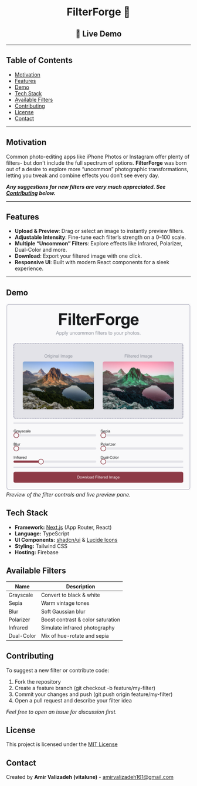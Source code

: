 <h1 style="text-align: center;">FilterForge 🎨</h1>

<h2 style="text-align: center;"<a href=https://studio--filterforge-bpwk4.us-central1.hosted.app/)>🚀 Live Demo</center></h2>

---

<h2>Table of Contents</h2>

- <a href="#motivation">Motivation</a>  
- <a href="#features">Features</a>  
- <a href="#demo">Demo</a>  
- <a href="#tech-stack">Tech Stack</a>  
- <a href="#available-filters">Available Filters</a>  
- <a href="#contributing">Contributing</a>  
- <a href="#license">License</a>  
- <a href="#contact">Contact</a>  

---

<h2 id="motivation">Motivation</h2>

Common photo-editing apps like iPhone Photos or Instagram offer plenty of filters- but don't include the full spectrum of options. **FilterForge** was born out of a desire to explore more “uncommon” photographic transformations, letting you tweak and combine effects you don’t see every day.  

***Any suggestions for new filters are very much appreciated. See [Contributing](#contributing) below.***

---

<h2 id="features">Features</h2>

- **Upload & Preview**: Drag or select an image to instantly preview filters.  
- **Adjustable Intensity**: Fine-tune each filter’s strength on a 0–100 scale.  
- **Multiple “Uncommon” Filters**: Explore effects like Infrared, Polarizer, Dual-Color and more.  
- **Download**: Export your filtered image with one click.  
- **Responsive UI**: Built with modern React components for a sleek experience.

---

<h2 id="demo">Demo</h2>

![FilterForge Screenshot](demoimg.png)  
*Preview of the filter controls and live preview pane.*

<h2 id="tech-stack">Tech Stack</h2>

* **Framework:** [Next.js](https://nextjs.org/) (App Router, React)
* **Language:** TypeScript
* **UI Components:** [shadcn/ui](https://ui.shadcn.com/) & [Lucide Icons](https://lucide.dev/)
* **Styling:** Tailwind CSS
* **Hosting:** Firebase

<h2 id="available-filters">Available Filters</h2>

| Name | Description |
| ---- | ----------- |
| Grayscale | Convert to black & white |
| Sepia | Warm vintage tones |
| Blur | Soft Gaussian blur |
| Polarizer | Boost contrast & color saturation |
| Infrared | Simulate infrared photography |
| Dual-Color | Mix of hue-rotate and sepia |

<h2 id="contributing">Contributing</h2>

To suggest a new filter or contribute code:

1. Fork the repository
2. Create a feature branch (git checkout -b feature/my-filter)
3. Commit your changes and push (git push origin feature/my-filter)
4. Open a pull request and describe your filter idea

*Feel free to open an issue for discussion first.*

<h2 id="license">License</h2>

This project is licensed under the [MIT License](https://www.mit.edu/~amini/LICENSE.md)

<h2 id="contact">Contact</h2>

Created by **Amir Valizadeh (vitalune)** - amirvalizadeh161@gmail.com

